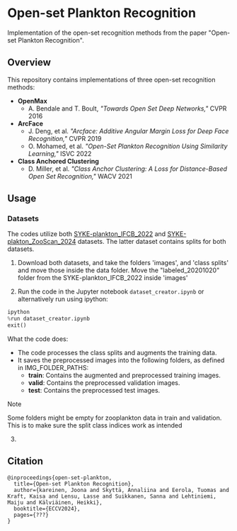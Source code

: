 # Open-set Plankton Recognition

Implementation of the open-set recognition methods from the paper "Open-set Plankton Recognition".

## Overview
This repository contains implementations of three open-set recognition methods:
- **OpenMax** 
    - A. Bendale and T. Boult, *"Towards Open Set Deep Networks,"* CVPR 2016
- **ArcFace** 
    - J. Deng, et al. *"Arcface: Additive Angular Margin Loss for Deep Face Recognition,"* CVPR 2019
    - O. Mohamed, et al. *"Open-Set Plankton Recognition Using Similarity Learning,"* ISVC 2022
- **Class Anchored Clustering**
    - D. Miller, et al. *"Class Anchor Clustering: A Loss for Distance-Based Open Set Recognition,"* WACV 2021

## Usage

### Datasets
The codes utilize both [SYKE-plankton_IFCB_2022](https://doi.org/10.23728/b2share.abf913e5a6ad47e6baa273ae0ed6617a) and [SYKE-plakton_ZooScan_2024](https://doi.org/10.23729/fa115087-2698-4aa5-aedd-11e260b9694d) datasets. The latter dataset contains splits for both datasets.

1. Download both datasets, and take the folders 'images', and 'class splits' and move those inside the data folder. Move the "labeled_20201020" folder from the SYKE-plankton_IFCB_2022 inside 'images'

2. Run the code in the Jupyter notebook `dataset_creator.ipynb` or alternatively run using ipython:
```python
ipython
%run dataset_creator.ipynb
exit()
```
What the code does:
- The code processes the class splits and augments the training data.
- It saves the preprocessed images into the following folders, as defined in IMG_FOLDER_PATHS:
    - **train**: Contains the augmented and preprocessed training images.
    - **valid**: Contains the preprocessed validation images.
    - **test**: Contains the preprocessed test images.
    
>[!NOTE]
>Some folders might be empty for zooplankton data in train and validation. This is to make sure the split class indices work as intended   

3. 


## Citation

```text
@inproceedings{open-set-plankton,
  title={Open-set Plankton Recognition},
  author={kareinen, Joona and Skyttä, Annaliina and Eerola, Tuomas and Kraft, Kaisa and Lensu, Lasse and Suikkanen, Sanna and Lehtiniemi, Maiju and Kälviäinen, Heikki},
  booktitle={ECCV2024},
  pages={???}
}
```